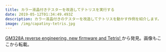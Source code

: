 ```yaml
---
title: カラー液晶付きテスターを改造してテトリスを実行する
date: 2019-05-12T01:34:49.493Z
description: カラー液晶付きのテスターを改造してテトリスを動かす作例を紹介します。
image: /img/capatiny-tetris.jpg
---
```

[GM328A reverse engineering, new firmware and Tetris!](https://dragaosemchama.com/en/2019/04/gm328a-reverse-engineering-new-firmware-and-tetris/)から発見。画像もここから転載。
